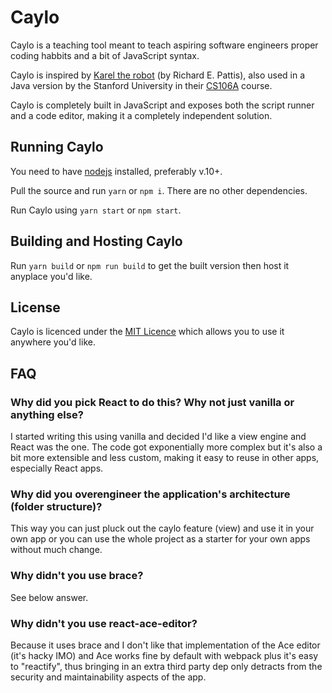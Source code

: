 # Caylo

Caylo is a teaching tool meant to teach aspiring software engineers proper coding habbits and a bit of JavaScript syntax.

Caylo is inspired by [Karel the robot](http://karel.sourceforge.net/) (by Richard E. Pattis), also used in a Java version by the Stanford University in their [CS106A](https://www.youtube.com/playlist?list=PLFE2A69D0EA1C22B3) course.

Caylo is completely built in JavaScript and exposes both the script runner and a code editor, making it a completely independent solution.

## Running Caylo

You need to have [nodejs](https://nodejs.org/) installed, preferably v.10+.

Pull the source and run `yarn` or `npm i`. There are no other dependencies.

Run Caylo using `yarn start` or `npm start`.

## Building and Hosting Caylo

Run `yarn build` or `npm run build` to get the built version then host it anyplace you'd like.

## License

Caylo is licenced under the [MIT Licence](https://opensource.org/licenses/MIT) which allows you to use it anywhere you'd like.

## FAQ

### Why did you pick React to do this? Why not just vanilla or anything else?

I started writing this using vanilla and decided I'd like a view engine and React was the one. The code got exponentially more complex but it's also a bit more extensible and less custom, making it easy to reuse in other apps, especially React apps.

### Why did you overengineer the application's architecture (folder structure)?

This way you can just pluck out the caylo feature (view) and use it in your own app or you can use the whole project as a starter for your own apps without much change.

### Why didn't you use brace?

See below answer.

### Why didn't you use react-ace-editor?

Because it uses brace and I don't like that implementation of the Ace editor (it's hacky IMO) and Ace works fine by default with webpack plus it's easy to "reactify", thus bringing in an extra third party dep only detracts from the security and maintainability aspects of the app.
